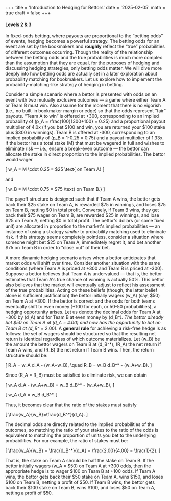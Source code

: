 +++
title = 'Introduction to Hedging for Bettors'
date = '2025-02-05'
math = true
draft = false
+++
#### Levels 2 & 3

In fixed-odds betting, where payouts are proportional to the “betting odds” of events, hedging becomes a powerful strategy. The betting odds for an event are set by the bookmakers and **roughly** reflect the “true” probabilities of different outcomes occurring. Though the reality of the relationship between the betting odds and the true probabilities is much more complex than the assumption that they are equal, for the purposes of hedging and discussing hedging strategies, only betting odds matter. We will dive more deeply into how betting odds are actually set in a later exploration about probability matching for bookmakers. Let us explore how to implement the probability-matching-like strategy of hedging in betting.


Consider a simple scenario where a bettor is presented with odds on an event with two mutually exclusive outcomes — a game where either Team A or Team B must win. Also assume for the moment that there is no vigorish (i.e., no built-in bookmaker margin or edge) so that the odds represent “fair” payouts. “Team A to win” is offered at +300, corresponding to an implied probability of \(p_A = \frac{100}{300+100} = 0.25\) and a proportional payout multiplier of 4.0x (if you bet \$100 and win, you are returned your \$100 stake plus \$300 in winnings). Team B is offered at -300, corresponding to an implied probability of \(p_B = 1-0.25 = 0.75\) and a payout multiplier of 1.33x. If the bettor has a total stake \(M\) that must be wagered in full and wishes to eliminate risk — i.e., ensure a break-even outcome — the bettor can allocate the stake in direct proportion to the implied probabilities. The bettor would wager

\[
w_A = M \cdot 0.25 = \$25 \text{ on Team A}
\]

and

\[
w_B = M \cdot 0.75 = \$75 \text{ on Team B.}
\]

The payoff structure is designed such that if Team A wins, the bettor gets back their \$25 stake on Team A, is rewarded \$75 in winnings, and loses \$75 on Team B, netting \$0 in total profit. Conversely, if Team B wins, they get back their \$75 wager on Team B, are rewarded \$25 in winnings, and lose \$25 on Team A, netting \$0 in total profit. The bettor's dollars (or some fixed unit) are allocated in proportion to the market's implied probabilities — an instance of using a strategy *similar* to probability matching used to eliminate risk. If this strategy seems completely pointless, consider a situation where someone might bet \$25 on Team A, immediately regret it, and bet another \$75 on Team B in order to “close out” of their bet.

A more dynamic hedging scenario arises when a bettor anticipates that market odds will shift over time. Consider another situation with the same conditions (where Team A is priced at +300 and Team B is priced at -300). Suppose a bettor believes that Team A is undervalued — that is, the bettor estimates that Team A's true chance of winning is actually 50%. This bettor also believes that the market will eventually adjust to reflect his assessment of the true probabilities. Acting on these beliefs (though, the latter belief alone is sufficient justification) the bettor initially wagers \(w_A\) (say, \$50) on Team A at +300. If the bettor is correct and the odds for both teams eventually shift to even money (+100 for each, or 50-50 probabilities), a hedging opportunity arises. Let us denote the decimal odds for Team A at +300 by \(d_A\) and for Team B at even money by \(d_B^*\). The bettor already bet \$50 on Team A at \(d_A = 4.00\) and now has the opportunity to bet on Team B at \(d_B^* = 2.00\). A **general rule** for achieving a risk-free hedge is as follows: the set of wagers should be structured so that the resulting net return is identical regardless of which outcome materializes. Let \(w_B\) be the amount the bettor wagers on Team B at \(d_B^*\), \(R_A\) the net return if Team A wins, and \(R_B\) the net return if Team B wins. Then, the return structure should be:

\[
R_A = w_A d_A - (w_A+w_B), \quad R_B = w_B d_B^* - (w_A+w_B).
\]

Since \(R_A = R_B\) must be satisfied to eliminate risk, we can obtain

\[
w_A d_A - (w_A+w_B) = w_B d_B^* - (w_A+w_B),
\]

\[
w_A d_A = w_B d_B^*.
\]

Thus, it becomes clear that the ratio of the stakes must satisfy

\[
\frac{w_A}{w_B}=\frac{d_B^*}{d_A}.
\]

The decimal odds are directly related to the implied probabilities of the outcomes, so matching the ratio of your stakes to the ratio of the odds is equivalent to matching the proportion of units you bet to the underlying probabilities. For our example, the ratio of stakes must be:

\[
\frac{w_A}{w_B} = \frac{d_B^*}{d_A} = \frac{2.00}{4.00} = \frac{1}{2}.
\]

That is, the stake on Team A should be half the stake on Team B. If the bettor initially wagers \(w_A = \$50\) on Team A at +300 odds, then the appropriate hedge is to wager \$100 on Team B at +100 odds. If Team A wins, the bettor gets back their \$50 stake on Team A, wins \$150, and loses \$100 on Team B, netting a profit of \$50. If Team B wins, the bettor gets back their \$100 stake on Team B, wins \$100, and loses \$50 on Team A, netting a profit of \$50.
